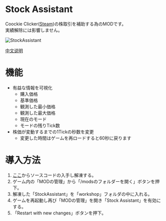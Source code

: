 # Stock Assistant

Coockie Clicker([Steam](https://store.steampowered.com/app/1454400/Cookie_Clicker/))の株取引を補助する為のMODです。  
実績解除には影響しません。  

![StockAssistant](https://user-images.githubusercontent.com/91243835/134629261-f57cc796-f5b0-42aa-ae54-ed194ab2486a.png)

[中文说明](./README-zh_CN.md)

# 機能
* 有益な情報を可視化
  * 購入価格
  * 基準価格
  * 観測した最小価格
  * 観測した最大価格
  * 現在のモード
  * モードの残りTick数
* 株価が変動するまでの1Tickの秒数を変更
  * 変更した時間はゲームを再ロードすると60秒に戻ります

# 導入方法
1. [ここ](https://github.com/zyaboo/StockAssistant/releases/latest/download/StockAssistant.zip)からソースコードの入手し解凍する。
2. ゲーム内の「MODの管理」から「/modsのフォルダーを開く」ボタンを押下。
3. 解凍した「StockAssistant」を「workshop」フォルダの中に入れる。
4. ゲームを再起動し再び「MODの管理」を開き「Stock Assistant」を有効にする。
5. 「Restart with new changes」ボタンを押下。
